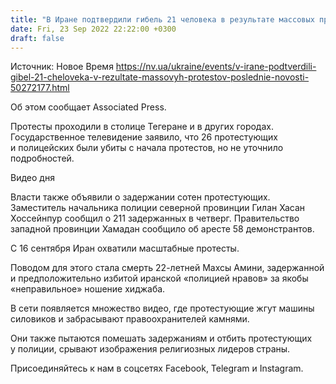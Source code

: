 ```yaml
---
title: "В Иране подтвердили гибель 21 человека в результате массовых протестов"
date: Fri, 23 Sep 2022 22:22:00 +0300
draft: false
---
```

Источник: Новое Время https://nv.ua/ukraine/events/v-irane-podtverdili-gibel-21-cheloveka-v-rezultate-massovyh-protestov-poslednie-novosti-50272177.html


Об этом сообщает Associated Press.

Протесты проходили в столице Тегеране и в других городах. Государственное телевидение заявило, что 26 протестующих и полицейских были убиты с начала протестов, но не уточнило подробностей. 

 Видео дня   

Власти также объявили о задержании сотен протестующих. Заместитель начальника полиции северной провинции Гилан Хасан Хоссейнпур сообщил о 211 задержанных в четверг. Правительство западной провинции Хамадан сообщило об аресте 58 демонстрантов.

С 16 сентября Иран охватили масштабные протесты.

Поводом для этого стала смерть 22-летней Махсы Амини, задержанной и предположительно избитой иранской «полицией нравов» за якобы «неправильное» ношение хиджаба.



В сети появляется множество видео, где протестующие жгут машины силовиков и забрасывают правоохранителей камнями.

Они также пытаются помешать задержаниям и отбить протестующих у полиции, срывают изображения религиозных лидеров страны.

Присоединяйтесь к нам в соцсетях Facebook, Telegram и Instagram.
